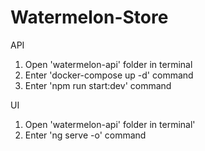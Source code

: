 # Watermelon-Store

API
1. Open 'watermelon-api' folder in terminal
2. Enter 'docker-compose up -d' command
3. Enter 'npm run start:dev' command

UI
1. Open 'watermelon-api' folder in terminal'
2. Enter 'ng serve -o' command
